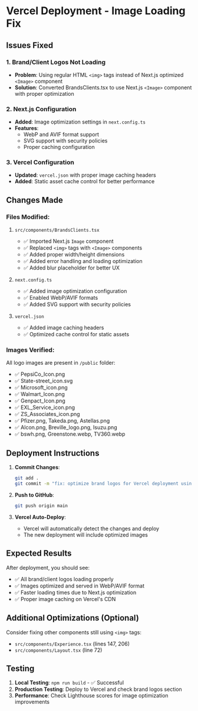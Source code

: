 # Vercel Deployment - Image Loading Fix

## Issues Fixed

### 1. **Brand/Client Logos Not Loading**
- **Problem**: Using regular HTML `<img>` tags instead of Next.js optimized `<Image>` component
- **Solution**: Converted BrandsClients.tsx to use Next.js `<Image>` component with proper optimization

### 2. **Next.js Configuration**
- **Added**: Image optimization settings in `next.config.ts`
- **Features**: 
  - WebP and AVIF format support
  - SVG support with security policies
  - Proper caching configuration

### 3. **Vercel Configuration**
- **Updated**: `vercel.json` with proper image caching headers
- **Added**: Static asset cache control for better performance

## Changes Made

### Files Modified:
1. `src/components/BrandsClients.tsx`
   - ✅ Imported Next.js `Image` component
   - ✅ Replaced `<img>` tags with `<Image>` components
   - ✅ Added proper width/height dimensions
   - ✅ Added error handling and loading optimization
   - ✅ Added blur placeholder for better UX

2. `next.config.ts`
   - ✅ Added image optimization configuration
   - ✅ Enabled WebP/AVIF formats
   - ✅ Added SVG support with security policies

3. `vercel.json`
   - ✅ Added image caching headers
   - ✅ Optimized cache control for static assets

### Images Verified:
All logo images are present in `/public` folder:
- ✅ PepsiCo_Icon.png
- ✅ State-street_icon.svg
- ✅ Microsoft_icon.png
- ✅ Walmart_Icon.png
- ✅ Genpact_Icon.png
- ✅ EXL_Service_icon.png
- ✅ ZS_Associates_icon.png
- ✅ Pfizer.png, Takeda.png, Astellas.png
- ✅ Alcon.png, Breville_logo.png, Isuzu.png
- ✅ bswh.png, Greenstone.webp, TV360.webp

## Deployment Instructions

1. **Commit Changes**:
   ```bash
   git add .
   git commit -m "fix: optimize brand logos for Vercel deployment using Next.js Image component"
   ```

2. **Push to GitHub**:
   ```bash
   git push origin main
   ```

3. **Vercel Auto-Deploy**:
   - Vercel will automatically detect the changes and deploy
   - The new deployment will include optimized images

## Expected Results

After deployment, you should see:
- ✅ All brand/client logos loading properly
- ✅ Images optimized and served in WebP/AVIF format
- ✅ Faster loading times due to Next.js optimization
- ✅ Proper image caching on Vercel's CDN

## Additional Optimizations (Optional)

Consider fixing other components still using `<img>` tags:
- `src/components/Experience.tsx` (lines 147, 206)
- `src/components/Layout.tsx` (line 72)

## Testing

1. **Local Testing**: `npm run build` - ✅ Successful
2. **Production Testing**: Deploy to Vercel and check brand logos section
3. **Performance**: Check Lighthouse scores for image optimization improvements
